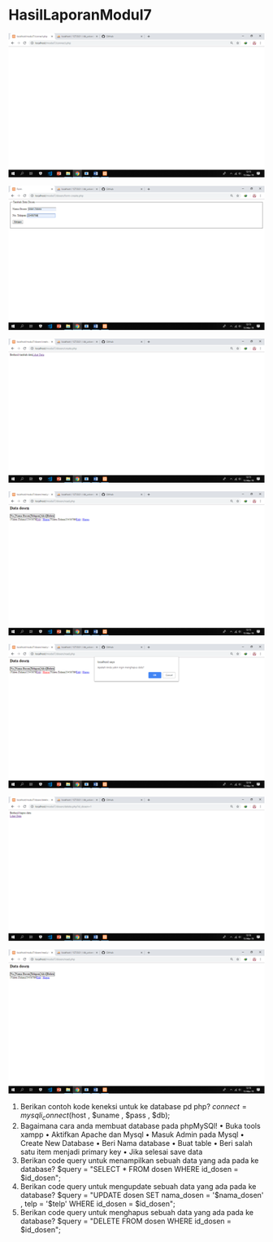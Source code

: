 # HasilLaporanModul7
![alt text]( https://github.com/Valenzidanae/HasilLaporanModul7/blob/master/Screenshot%20(178).png?raw=true)

![alt text]( https://github.com/Valenzidanae/HasilLaporanModul7/blob/master/Screenshot%20(179).png?raw=true)

![alt text]( https://github.com/Valenzidanae/HasilLaporanModul7/blob/master/Screenshot%20(180).png?raw=true)

![alt text]( https://github.com/Valenzidanae/HasilLaporanModul7/blob/master/Screenshot%20(181).png?raw=true)

![alt text]( https://github.com/Valenzidanae/HasilLaporanModul7/blob/master/Screenshot%20(182).png?raw=true)

![alt text]( https://github.com/Valenzidanae/HasilLaporanModul7/blob/master/Screenshot%20(183).png?raw=true)

![alt text]( https://github.com/Valenzidanae/HasilLaporanModul7/blob/master/Screenshot%20(184).png?raw=true)


1.	Berikan contoh kode keneksi untuk ke database pd php? $connect = mysqli_connect($host , $uname , $pass , $db);
2.	Bagaimana cara anda membuat database pada phpMySQl!
•	Buka tools xampp
•	Aktifkan Apache dan Mysql
•	Masuk Admin pada Mysql
•	Create New Database
•	Beri Nama database
•	Buat table
•	Beri salah satu item menjadi primary key
•	Jika selesai save data
3.	Berikan code query untuk menampilkan sebuah data yang ada pada ke database? $query = "SELECT * FROM dosen WHERE id_dosen = $id_dosen";
4.	Berikan code query untuk mengupdate sebuah data yang ada pada ke database? $query = "UPDATE dosen SET nama_dosen = '$nama_dosen' , telp = '$telp' WHERE id_dosen = $id_dosen";
5.	Berikan code query untuk menghapus sebuah data yang ada pada ke database? $query = "DELETE FROM dosen WHERE id_dosen = $id_dosen";



